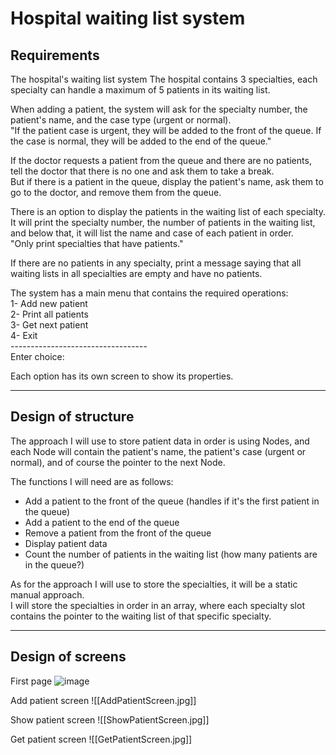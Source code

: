 # **Hospital waiting list system**

## **Requirements**

The hospital's waiting list system 
The hospital contains 3 specialties, each specialty can handle a maximum of 5 patients in its waiting list.

When adding a patient, the system will ask for the specialty number, the patient's name, and the case type (urgent or normal).  
"If the patient case is urgent, they will be added to the front of the queue. If the case is normal, they will be added to the end of the queue."

If the doctor requests a patient from the queue and there are no patients, tell the doctor that there is no one and ask them to take a break.  
But if there is a patient in the queue, display the patient's name, ask them to go to the doctor, and remove them from the queue.

There is an option to display the patients in the waiting list of each specialty.  
It will print the specialty number, the number of patients in the waiting list, and below that, it will list the name and case of each patient in order.  
"Only print specialties that have patients."

If there are no patients in any specialty, print a message saying that all waiting lists in all specialties are empty and have no patients.

The system has a main menu that contains the required operations:  
1- Add new patient  
2- Print all patients  
3- Get next patient  
4- Exit  
\----------------------------------  
Enter choice:

Each option has its own screen to show its properties.


---
## **Design of structure**
The approach I will use to store patient data in order is using Nodes, and each Node will contain the patient's name, the patient's case (urgent or normal), and of course the pointer to the next Node.

The functions I will need are as follows:

- Add a patient to the front of the queue (handles if it's the first patient in the queue)
- Add a patient to the end of the queue
- Remove a patient from the front of the queue
- Display patient data
- Count the number of patients in the waiting list (how many patients are in the queue?)

As for the approach I will use to store the specialties, it will be a static manual approach.  
I will store the specialties in order in an array, where each specialty slot contains the pointer to the waiting list of that specific specialty.

---
## **Design of screens**

First page 
![image](https://github.com/user-attachments/assets/d9c2a8f6-8dc2-42fd-ade4-99cccf6035b7)



Add patient screen
![[AddPatientScreen.jpg]]



Show patient screen
![[ShowPatientScreen.jpg]]



Get patient screen
![[GetPatientScreen.jpg]]










